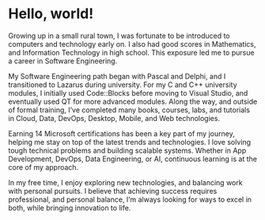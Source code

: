 # Hello, world!

Growing up in a small rural town, I was fortunate to be introduced to computers and technology early on. I also had good scores in Mathematics, and Information Technology in high school. This exposure led me to pursue a career in Software Engineering.

My Software Engineering path began with Pascal and Delphi, and I transitioned to Lazarus during university. For my C and C++ university modules, I initially used Code::Blocks before moving to Visual Studio, and eventually used QT for more advanced modules. Along the way, and outside of formal training, I’ve completed many books, courses, labs, and tutorials in Cloud, Data, DevOps, Desktop, Mobile, and Web technologies.

Earning 14 Microsoft certifications has been a key part of my journey, helping me stay on top of the latest trends and technologies. I love solving tough technical problems and building scalable systems. Whether in App Development, DevOps, Data Engineering, or AI, continuous learning is at the core of my approach.

In my free time, I enjoy exploring new technologies, and balancing work with personal pursuits. I believe that achieving success requires professional, and personal balance, I’m always looking for ways to excel in both, while bringing innovation to life.